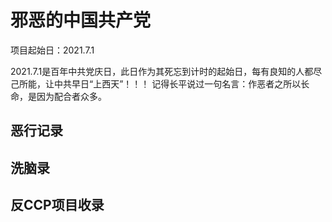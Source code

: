 # 邪恶的中国共产党
项目起始日：2021.7.1

2021.7.1是百年中共党庆日，此日作为其死忘到计时的起始日，每有良知的人都尽己所能，让中共早日“上西天”！！！
记得长平说过一句名言：作恶者之所以长命，是因为配合者众多。

## 恶行记录

## 洗脑录

## 反CCP项目收录
